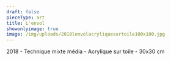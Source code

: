 ```yaml
---
draft: false
pieceType: art
title: L'envol
showonlyimage: true
image: /img/uploads/2018lenvolacryliquesurtoile100x100.jpg
---
```

2018 - Technique mixte média - Acrylique sur toile - 30x30 cm